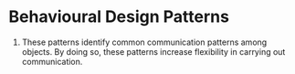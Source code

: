 # Behavioural Design Patterns
1. These patterns identify common communication patterns among objects. By doing so, these patterns increase flexibility in carrying out communication.